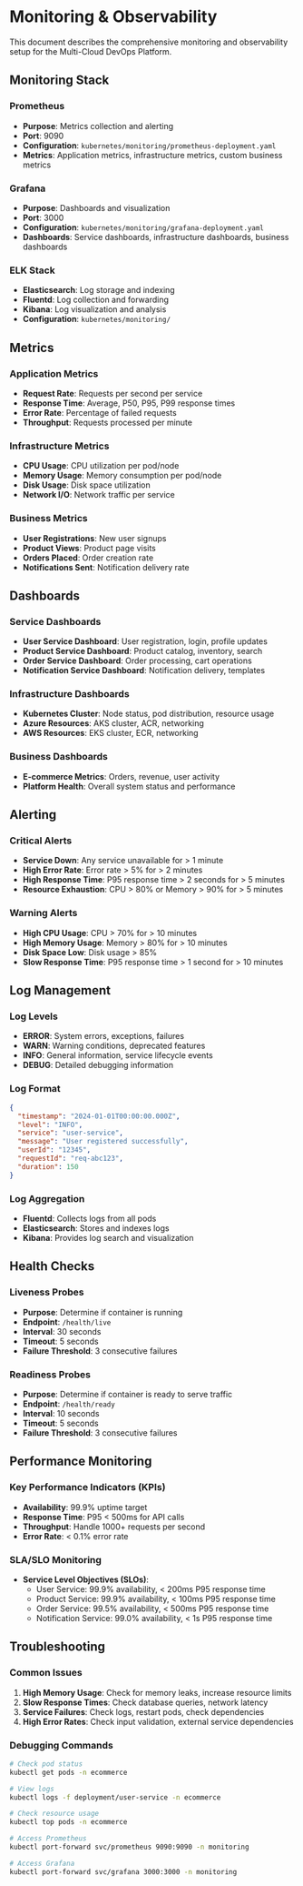 # Monitoring & Observability

This document describes the comprehensive monitoring and observability setup for the Multi-Cloud DevOps Platform.

## Monitoring Stack

### Prometheus
- **Purpose**: Metrics collection and alerting
- **Port**: 9090
- **Configuration**: `kubernetes/monitoring/prometheus-deployment.yaml`
- **Metrics**: Application metrics, infrastructure metrics, custom business metrics

### Grafana
- **Purpose**: Dashboards and visualization
- **Port**: 3000
- **Configuration**: `kubernetes/monitoring/grafana-deployment.yaml`
- **Dashboards**: Service dashboards, infrastructure dashboards, business dashboards

### ELK Stack
- **Elasticsearch**: Log storage and indexing
- **Fluentd**: Log collection and forwarding
- **Kibana**: Log visualization and analysis
- **Configuration**: `kubernetes/monitoring/`

## Metrics

### Application Metrics
- **Request Rate**: Requests per second per service
- **Response Time**: Average, P50, P95, P99 response times
- **Error Rate**: Percentage of failed requests
- **Throughput**: Requests processed per minute

### Infrastructure Metrics
- **CPU Usage**: CPU utilization per pod/node
- **Memory Usage**: Memory consumption per pod/node
- **Disk Usage**: Disk space utilization
- **Network I/O**: Network traffic per service

### Business Metrics
- **User Registrations**: New user signups
- **Product Views**: Product page visits
- **Orders Placed**: Order creation rate
- **Notifications Sent**: Notification delivery rate

## Dashboards

### Service Dashboards
- **User Service Dashboard**: User registration, login, profile updates
- **Product Service Dashboard**: Product catalog, inventory, search
- **Order Service Dashboard**: Order processing, cart operations
- **Notification Service Dashboard**: Notification delivery, templates

### Infrastructure Dashboards
- **Kubernetes Cluster**: Node status, pod distribution, resource usage
- **Azure Resources**: AKS cluster, ACR, networking
- **AWS Resources**: EKS cluster, ECR, networking

### Business Dashboards
- **E-commerce Metrics**: Orders, revenue, user activity
- **Platform Health**: Overall system status and performance

## Alerting

### Critical Alerts
- **Service Down**: Any service unavailable for > 1 minute
- **High Error Rate**: Error rate > 5% for > 2 minutes
- **High Response Time**: P95 response time > 2 seconds for > 5 minutes
- **Resource Exhaustion**: CPU > 80% or Memory > 90% for > 5 minutes

### Warning Alerts
- **High CPU Usage**: CPU > 70% for > 10 minutes
- **High Memory Usage**: Memory > 80% for > 10 minutes
- **Disk Space Low**: Disk usage > 85%
- **Slow Response Time**: P95 response time > 1 second for > 10 minutes

## Log Management

### Log Levels
- **ERROR**: System errors, exceptions, failures
- **WARN**: Warning conditions, deprecated features
- **INFO**: General information, service lifecycle events
- **DEBUG**: Detailed debugging information

### Log Format
```json
{
  "timestamp": "2024-01-01T00:00:00.000Z",
  "level": "INFO",
  "service": "user-service",
  "message": "User registered successfully",
  "userId": "12345",
  "requestId": "req-abc123",
  "duration": 150
}
```

### Log Aggregation
- **Fluentd**: Collects logs from all pods
- **Elasticsearch**: Stores and indexes logs
- **Kibana**: Provides log search and visualization

## Health Checks

### Liveness Probes
- **Purpose**: Determine if container is running
- **Endpoint**: `/health/live`
- **Interval**: 30 seconds
- **Timeout**: 5 seconds
- **Failure Threshold**: 3 consecutive failures

### Readiness Probes
- **Purpose**: Determine if container is ready to serve traffic
- **Endpoint**: `/health/ready`
- **Interval**: 10 seconds
- **Timeout**: 5 seconds
- **Failure Threshold**: 3 consecutive failures

## Performance Monitoring

### Key Performance Indicators (KPIs)
- **Availability**: 99.9% uptime target
- **Response Time**: P95 < 500ms for API calls
- **Throughput**: Handle 1000+ requests per second
- **Error Rate**: < 0.1% error rate

### SLA/SLO Monitoring
- **Service Level Objectives (SLOs)**:
  - User Service: 99.9% availability, < 200ms P95 response time
  - Product Service: 99.9% availability, < 100ms P95 response time
  - Order Service: 99.5% availability, < 500ms P95 response time
  - Notification Service: 99.0% availability, < 1s P95 response time

## Troubleshooting

### Common Issues
1. **High Memory Usage**: Check for memory leaks, increase resource limits
2. **Slow Response Times**: Check database queries, network latency
3. **Service Failures**: Check logs, restart pods, check dependencies
4. **High Error Rates**: Check input validation, external service dependencies

### Debugging Commands
```bash
# Check pod status
kubectl get pods -n ecommerce

# View logs
kubectl logs -f deployment/user-service -n ecommerce

# Check resource usage
kubectl top pods -n ecommerce

# Access Prometheus
kubectl port-forward svc/prometheus 9090:9090 -n monitoring

# Access Grafana
kubectl port-forward svc/grafana 3000:3000 -n monitoring
```
